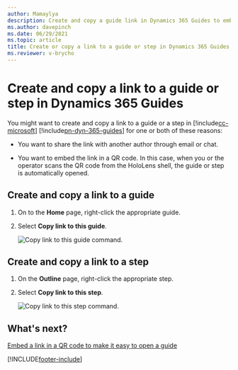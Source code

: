 ```yaml
---
author: Mamaylya
description: Create and copy a guide link in Dynamics 365 Guides to embed in a QR code.
ms.author: davepinch
ms.date: 06/29/2021
ms.topic: article
title: Create or copy a link to a guide or step in Dynamics 365 Guides
ms.reviewer: v-brycho
---
```


# Create and copy a link to a guide or step in Dynamics 365 Guides

You might want to create and copy a link to a guide or a step in [!include[cc-microsoft](../includes/cc-microsoft.md)] [!include[pn-dyn-365-guides](../includes/pn-dyn-365-guides.md)] for one or both of these reasons:

- You want to share the link with another author through email or chat.

- You want to embed the link in a QR code. In this case, when you or the operator scans the QR code from the HoloLens shell, the guide or step is automatically opened.

## Create and copy a link to a guide

1. On to the **Home** page, right-click the appropriate guide.

2. Select **Copy link to this guide**.

    ![Copy link to this guide command.](media/copy-guide-link.PNG "Copy link to this guide command")

## Create and copy a link to a step

1. On the **Outline** page, right-click the appropriate step.

2. Select **Copy link to this step**.

    ![Copy link to this step command.](media/copy-step-link.PNG "Copy link to this step command")

## What's next?

[Embed a link in a QR code to make it easy to open a guide](pc-app-anchor-embed-qr-code-link.md)



[!INCLUDE[footer-include](../includes/footer-banner.md)]
